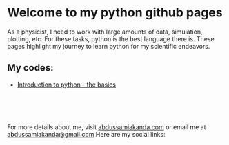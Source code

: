 # Welcome to my python github pages

As a physicist, I need to work with large amounts of data, simulation, plotting, etc. For these tasks, python is the best language there is. These pages highlight my journey to learn python for my scientific endeavors.

## My codes:

- [Introduction to python - the basics](/python/introduction)



\
\
\
\
For more details about me, visit [abdussamiakanda.com](https://abdussamiakanda.com) or email me at [abdussamiakanda@gmail.com](mailto:abdussamiakanda@gmail.com)
Here are my social links:
 
